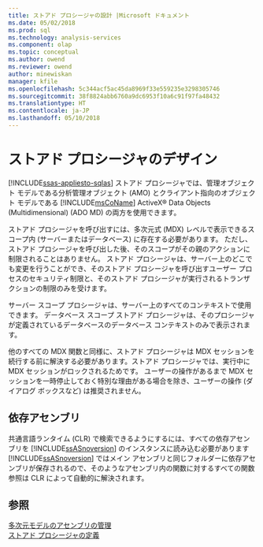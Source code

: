 ```yaml
---
title: ストアド プロシージャの設計 |Microsoft ドキュメント
ms.date: 05/02/2018
ms.prod: sql
ms.technology: analysis-services
ms.component: olap
ms.topic: conceptual
ms.author: owend
ms.reviewer: owend
author: minewiskan
manager: kfile
ms.openlocfilehash: 5c344acf5ac45da8969f33e559235e3298305746
ms.sourcegitcommit: 38f8824abb6760a9dc6953f10a6c91f97fa48432
ms.translationtype: HT
ms.contentlocale: ja-JP
ms.lasthandoff: 05/10/2018
---
```

# <a name="designing-stored-procedures"></a>ストアド プロシージャのデザイン
[!INCLUDE[ssas-appliesto-sqlas](../../includes/ssas-appliesto-sqlas.md)]
  ストアド プロシージャでは、管理オブジェクト モデルである分析管理オブジェクト (AMO) とクライアント指向のオブジェクト モデルである [!INCLUDE[msCoName](../../includes/msconame-md.md)] ActiveX® Data Objects (Multidimensional) (ADO MD) の両方を使用できます。  
  
 ストアド プロシージャを呼び出すには、多次元式 (MDX) レベルで表示できるスコープ内 (サーバーまたはデータベース) に存在する必要があります。 ただし、ストアド プロシージャを呼び出した後、そのスコープがその親のアクションに制限されることはありません。 ストアド プロシージャは、サーバー上のどこでも変更を行うことができ、そのストアド プロシージャを呼び出すユーザー プロセスのセキュリティ制限と、そのストアド プロシージャが実行されるトランザクションの制限のみを受けます。  
  
 サーバー スコープ プロシージャは、サーバー上のすべてのコンテキストで使用できます。 データベース スコープ ストアド プロシージャは、そのプロシージャが定義されているデータベースのデータベース コンテキストのみで表示されます。  
  
 他のすべての MDX 関数と同様に、ストアド プロシージャは MDX セッションを続行する前に解決する必要があります。ストアド プロシージャでは、実行中に MDX セッションがロックされるためです。 ユーザーの操作があるまで MDX セッションを一時停止しておく特別な理由がある場合を除き、ユーザーの操作 (ダイアログ ボックスなど) は推奨されません。  
  
## <a name="dependent-assemblies"></a>依存アセンブリ  
 共通言語ランタイム (CLR) で検索できるようにするには、すべての依存アセンブリを [!INCLUDE[ssASnoversion](../../includes/ssasnoversion-md.md)] のインスタンスに読み込む必要があります [!INCLUDE[ssASnoversion](../../includes/ssasnoversion-md.md)] ではメイン アセンブリと同じフォルダーに依存アセンブリが保存されるので、そのようなアセンブリ内の関数に対するすべての関数参照は CLR によって自動的に解決されます。  
  
## <a name="see-also"></a>参照  
 [多次元モデルのアセンブリの管理](../../analysis-services/multidimensional-models/multidimensional-model-assemblies-management.md)   
 [ストアド プロシージャの定義](../../analysis-services/multidimensional-models-extending-olap-stored-procedures/defining-stored-procedures.md)  
  
  
